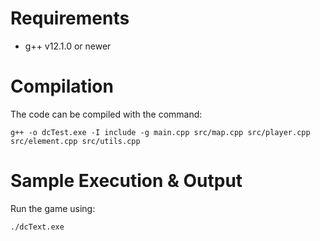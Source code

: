 # Requirements

  * g++ v12.1.0 or newer

# Compilation

The code can be compiled with the command:
```
g++ -o dcTest.exe -I include -g main.cpp src/map.cpp src/player.cpp src/element.cpp src/utils.cpp
```

# Sample Execution & Output

Run the game using:

```
./dcText.exe
```